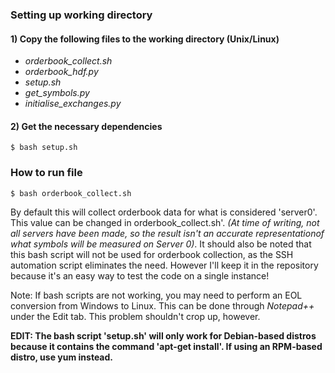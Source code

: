 ### Setting up working directory
#### 1) Copy the following files to the working directory (Unix/Linux)
- *orderbook_collect.sh*
- *orderbook_hdf.py*
- *setup.sh*  
- *get_symbols.py*
- *initialise_exchanges.py*

#### 2) Get the necessary dependencies
`$ bash setup.sh`  

### How to run file
`$ bash orderbook_collect.sh`

By default this will collect orderbook data for what is considered 'server0'. This value can be changed in orderbook_collect.sh'. 
*(At time of writing, not all servers have been made, so the result isn't an accurate representationof what symbols will be measured on Server 0)*. 
It should also be noted that this bash script will not be used for orderbook collection, as the SSH automation script eliminates the need. However I'll keep it in the repository because it's an easy way to test the code on a single instance!

Note: If bash scripts are not working, you may need to perform an EOL conversion from Windows to Linux. This can be done through *Notepad++* under the Edit tab. This problem shouldn't crop up, however.

**EDIT: The bash script 'setup.sh' will only work for Debian-based distros because it contains the command 'apt-get install'. If using an RPM-based distro, use yum instead.**
